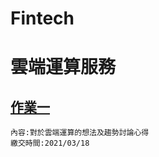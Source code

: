 # Fintech
# 雲端運算服務
## [作業一](https://github.com/jeremyhsieh1222/Fintech/blob/main/HW1/%E5%BF%83%E5%BE%971)
    內容:對於雲端運算的想法及趨勢討論心得
    繳交時間:2021/03/18
    
  
